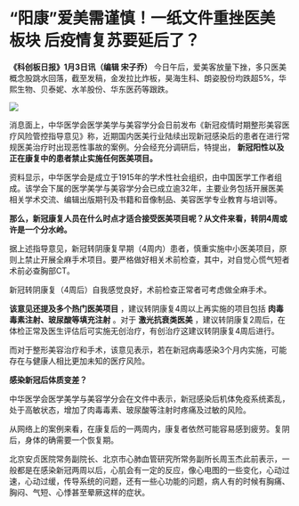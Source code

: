 # “阳康”爱美需谨慎！一纸文件重挫医美板块 后疫情复苏要延后了？

**《科创板日报》1月3日讯（编辑 宋子乔）**
今日午后，爱美客放量下挫，多只医美概念股跳水回落，截至发稿，金发拉比炸板，昊海生科、朗姿股份均跌超5%，华熙生物、贝泰妮、水羊股份、华东医药等跟跌。

![](https://inews.gtimg.com/newsapp_bt/0/15591145174/1000)

消息面上，中华医学会医学美学与美容学分会日前发布《新冠疫情时期整形美容医疗风险管控指导意见》称，近期国内医美行业陆续出现新冠感染后的患者在进行常规医美治疗时出现恶性事故的案例。分会经充分调研后，特提出，
**新冠阳性以及正在康复中的患者禁止实施任何医美项目。**

资料显示，中华医学会是成立于1915年的学术性社会组织，由中国医学工作者组成。该学会下属的医学美学与美容学分会已成立逾32年，主要业务包括开展医美相关学术交流、编辑出版期刊及书籍和音像制品、美容医学专业教育与培训等。

**那么，新冠康复人员在什么时点才适合接受医美项目呢？从文件来看，转阴4周或许是一个分水岭。**

据上述指导意见，新冠转阴康复早期（4周内）患者，慎重实施中小医美项目，原则上禁止开展全麻手术项目。要严格做好相关术前检查，其中，对自觉心慌气短者术前必查胸部CT。

新冠转阴康复（4周后）自我感觉良好，术前检查正常者可考虑做全麻手术。

**该意见还提及多个热门医美项目** ，建议转阴康复4周以上再实施的项目包括 **肉毒毒素注射、玻尿酸等填充注射** 。对于 **激光抗衰类医美**
，建议转阴康复2周后，在体检正常及医生评估后可实施无创治疗，有创治疗这建议转阴康复4周后进行。

而对于整形美容治疗和手术，该意见表示，若在新冠病毒感染3个月内实施，可能存在与健康人相比更加未知的医疗风险。

**感染新冠后体质变差？**

中华医学会医学美学与美容学分会在文件中表示，新冠感染后机体免疫系统紊乱，处于高敏状态，增加了肉毒毒素、玻尿酸等注射时疼痛及过敏的风险。

从网络上的案例来看，在康复后的一两周内，康复者依然可能容易感到疲劳。复阴后，身体的确需要一个恢复期。

北京安贞医院常务副院长、北京市心肺血管研究所常务副所长周玉杰此前表示，一般都是在感染新冠两周以后，心肌会有一定的反应，像心电图的一些变化，心动过速，心动过缓，传导系统的问题，还有一些心功能的问题，病人有的时候有胸痛、胸闷、气短、心悸甚至晕厥这样的症状。

